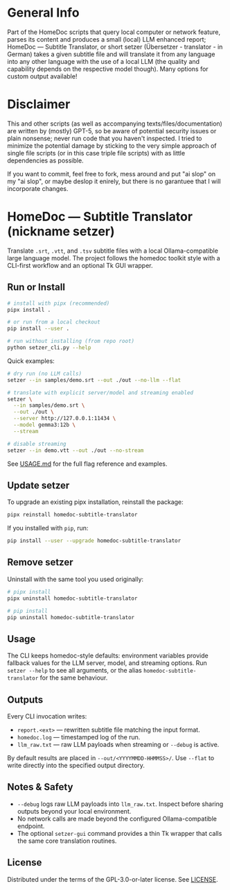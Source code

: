 # General Info

Part of the HomeDoc scripts that query local computer or network feature, parses its content and produces a small (local) LLM enhanced report; HomeDoc — Subtitle Translator, or short setzer (Übersetzer - translator - in German) takes a given subtitle file and will translate it from any language into any other language with the use of a local LLM (the quality and capability depends on the respective model though). Many options for custom output available!

# Disclaimer

This and other scripts (as well as accompanying texts/files/documentation) are written by (mostly) GPT-5, so be aware of potential security issues or plain nonsense; never run code that you haven't inspected. I tried to minimize the potential damage by sticking to the very simple approach of single file scripts (or in this case triple file scripts) with as little dependencies as possible.

If you want to commit, feel free to fork, mess around and put "ai slop" on my "ai slop", or maybe deslop it enirely, but there is no garantuee that I will incorporate changes.

# HomeDoc — Subtitle Translator (nickname setzer)

Translate `.srt`, `.vtt`, and `.tsv` subtitle files with a local Ollama-compatible
large language model. The project follows the homedoc toolkit style with a
CLI-first workflow and an optional Tk GUI wrapper.

## Run or Install

```bash
# install with pipx (recommended)
pipx install .

# or run from a local checkout
pip install --user .

# run without installing (from repo root)
python setzer_cli.py --help
```

Quick examples:

```bash
# dry run (no LLM calls)
setzer --in samples/demo.srt --out ./out --no-llm --flat

# translate with explicit server/model and streaming enabled
setzer \
  --in samples/demo.srt \
  --out ./out \
  --server http://127.0.0.1:11434 \
  --model gemma3:12b \
  --stream

# disable streaming
setzer --in demo.vtt --out ./out --no-stream
```

See [USAGE.md](USAGE.md) for the full flag reference and examples.

## Update setzer

To upgrade an existing pipx installation, reinstall the package:

```bash
pipx reinstall homedoc-subtitle-translator
```

If you installed with `pip`, run:

```bash
pip install --user --upgrade homedoc-subtitle-translator
```

## Remove setzer

Uninstall with the same tool you used originally:

```bash
# pipx install
pipx uninstall homedoc-subtitle-translator

# pip install
pip uninstall homedoc-subtitle-translator
```

## Usage

The CLI keeps homedoc-style defaults: environment variables provide fallback
values for the LLM server, model, and streaming options. Run `setzer --help` to
see all arguments, or the alias `homedoc-subtitle-translator` for the same
behaviour.

## Outputs

Every CLI invocation writes:

- `report.<ext>` — rewritten subtitle file matching the input format.
- `homedoc.log` — timestamped log of the run.
- `llm_raw.txt` — raw LLM payloads when streaming or `--debug` is active.

By default results are placed in `--out/<YYYYMMDD-HHMMSS>/`. Use `--flat` to
write directly into the specified output directory.

## Notes & Safety

- `--debug` logs raw LLM payloads into `llm_raw.txt`. Inspect before sharing
  outputs beyond your local environment.
- No network calls are made beyond the configured Ollama-compatible endpoint.
- The optional `setzer-gui` command provides a thin Tk wrapper that calls the
  same core translation routines.

## License

Distributed under the terms of the GPL-3.0-or-later license. See [LICENSE](LICENSE).
